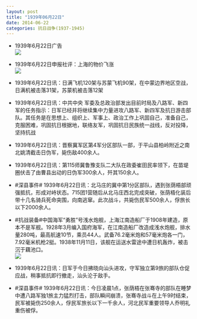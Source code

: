 ```yaml
---
layout: post
title: "1939年06月22日"
date: 2014-06-22
categories: 抗日战争(1937-1945)
---
```


<meta name="referrer" content="no-referrer" />

- 1939年6月22日广告 <br/><img src="https://ww3.sinaimg.cn/large/aca367d8jw1ehn9i9e8ofj20p30h4453.jpg" />

- 1939年6月22日申报社评：上海的物价飞涨 <br/><img src="https://ww4.sinaimg.cn/large/aca367d8jw1ehn7rve6b6j20pj0yqx0e.jpg" />

- 1939年6月22日讯：日满飞机120架与苏蒙飞机90架，在中蒙边界地区空战，日满机被击落31架，苏蒙机被击落12架 

- 1939年6月22日讯：中共中央 军委及总政治部发出目前时局及八路军、新四军的任务指示：日军已经并将继续集中力量进攻八路军、新四军及抗日游击部队。其任务是在思想上、组织上、军事上、政治工作上巩固自己，准备自己，克服困难，巩固抗日根据地，联络友军，巩固抗日民族统一战线，反对投降，坚持抗战 

- 1939年6月22日讯：晋察冀军区第4军分区部队一部，于平山县柏岭附近之南北姚清截击日伪军，毙伤敌400余人。 

- 1939年6月22日讯：第115师冀鲁豫支队二大队在政委崔田民率领下，在苗堤圈伏击了由曹县出动的日伪军300余人，歼其150余人。 

- #深县事件# 1939年6月22日讯：北马庄的冀中第1分区部队，遇到张荫梧部顽强抵抗，形成对峙状态。715团1营随后从北马庄西北完成突破，张荫梧化装后带十几名骑兵死命突围，向南逃窜。此次战斗，共毙伤民军500余人，俘旅长以下2000余人。 

- #抗战装备#中国海军“勇胜”号浅水炮舰，上海江南造船厂于1908年建造，原本不是军舰。1928年3月编入国府海军，在江南造船厂改造成浅水炮舰，排水量280吨，最高航速10节，乘员44人。武备76.2毫米炮和57毫米炮各一门，7.92毫米机枪2挺。1938年11月11日，该舰在运送水雷途中遭日机轰炸，被击沉于藕池口。 <br/><img src="https://ww1.sinaimg.cn/large/aca367d8jw1ehmnu9l997j20b406maaj.jpg" />

- 1939年6月22日讯：日军于今日拂晓向汕头进攻，守军独立第9旅的部队仓促应战，稍事抵抗即行撤走，汕头沦于敌手。 

- #深县事件# 1939年6月22日讯：今日凌晨1点，张荫梧在张骞寺的部队在睡梦中遭八路军独1旅主力猛烈打击，部队瞬间崩溃，张骞寺战斗在上午9时结束，民军被毙伤250余人，俘民军旅长以下一千余人，河北民军重要领导人乔明礼重伤被俘。 

